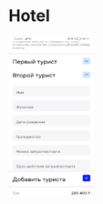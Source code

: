 # Hotel
<img src="https://github.com/IgorChaus/Hotel/blob/master/Screenshot_20231128_201708_com.example.hotel.jpg" width="150" height="280">
